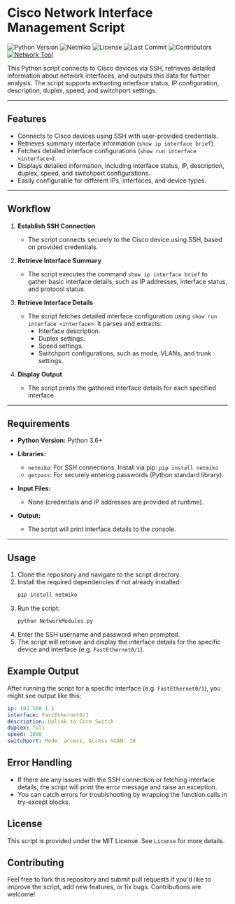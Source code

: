 # **Cisco Network Interface Management Script**
![Python Version](https://img.shields.io/badge/python-3.6%2B-blue)
![Netmiko](https://img.shields.io/badge/library-netmiko-blue)
![License](https://img.shields.io/github/license/cadencejames/NetworkModules)
![Last Commit](https://img.shields.io/github/last-commit/cadencejames/NetworkModules)
![Contributors](https://img.shields.io/github/contributors/cadencejames/NetworkModules)
[![Network Tool](https://img.shields.io/badge/network-tool-green)](https://github.com/cadencejames/NetworkModules)

This Python script connects to Cisco devices via SSH, retrieves detailed information about network interfaces, and outputs this data for further analysis. The script supports extracting interface status, IP configuration, description, duplex, speed, and switchport settings.

---

## **Features**
- Connects to Cisco devices using SSH with user-provided credentials.
- Retrieves summary interface information (`show ip interface brief`).
- Fetches detailed interface configurations (`show run interface <interface>`).
- Displays detailed information, including interface status, IP, description, duplex, speed, and switchport configurations.
- Easily configurable for different IPs, interfaces, and device types.

---

## **Workflow**
1. **Establish SSH Connection**  
   - The script connects securely to the Cisco device using SSH, based on provided credentials.
   
2. **Retrieve Interface Summary**  
   - The script executes the command `show ip interface brief` to gather basic interface details, such as IP addresses, interface status, and protocol status.
   
3. **Retrieve Interface Details**  
   - The script fetches detailed interface configuration using `show run interface <interface>`. It parses and extracts:
     - Interface description.
     - Duplex settings.
     - Speed settings.
     - Switchport configurations, such as mode, VLANs, and trunk settings.
   
4. **Display Output**  
   - The script prints the gathered interface details for each specified interface.

---

## **Requirements**
- **Python Version:** Python 3.6+
- **Libraries:**  
  - `netmiko`: For SSH connections. Install via pip: `pip install netmiko`
  - `getpass`: For securely entering passwords (Python standard library).
  
- **Input Files:**  
  - None (credentials and IP addresses are provided at runtime).
  
- **Output:**  
  - The script will print interface details to the console.

---

## **Usage**
1. Clone the repository and navigate to the script directory.
2. Install the required dependencies if not already installed:
   ```bash
   pip install netmiko
    ```
3. Run the script:
   ```bash
   python NetworkModules.py
   ```
4. Enter the SSH username and password when prompted.
5. The script will retrieve and display the interface details for the specific device and interface (e.g. `FastEthernet0/1`).

## **Example Output**
After running the script for a specific interface (e.g. `FastEthernet0/1`), you might see output like this:
```yaml
ip: 192.168.1.1
interface: FastEthernet0/1
description: Uplink to Core Switch
duplex: full
speed: 1000
switchport: Mode: access, Access VLAN: 10
```
## **Error Handling**
- If there are any issues with the SSH connection or fetching interface details, the script will print the error message and raise an exception.
- You can catch errors for troublshooting by wrapping the function calls in try-except blocks.
## **License**
This script is provided under the MIT License. See `License` for more details.
## **Contributing**
Feel free to fork this repository and submit pull requests if you'd like to improve the script, add new features, or fix bugs. Contributions are welcome!
